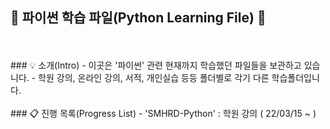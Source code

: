 ## 📖 파이썬 학습 파일(Python Learning File) 📖
<br>
<br>
### 💡 소개(Intro)
- 이곳은 '파이썬' 관련 현재까지 학습했던 파일들을 보관하고 있습니다.
- 학원 강의, 온라인 강의, 서적, 개인실습 등등 폴더별로 각기 다른 학습폴더입니다. 
<br>
<br>
### 📋 진행 목록(Progress List)
- 'SMHRD-Python' : 학원 강의 ( 22/03/15 ~ )
<br>
<br>
